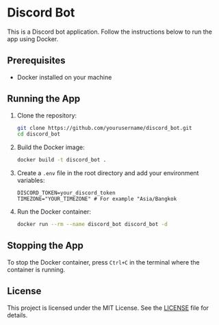 # Discord Bot

This is a Discord bot application. Follow the instructions below to run the app using Docker.

## Prerequisites

- Docker installed on your machine

## Running the App

1. Clone the repository:

    ```sh
    git clone https://github.com/yourusername/discord_bot.git
    cd discord_bot
    ```

2. Build the Docker image:

    ```sh
    docker build -t discord_bot .
    ```

3. Create a `.env` file in the root directory and add your environment variables:

    ```env
    DISCORD_TOKEN=your_discord_token
    TIMEZONE="YOUR_TIMEZONE" # For example "Asia/Bangkok
    ```

4. Run the Docker container:

    ```sh
    docker run --rm --name discord_bot discord_bot -d
    ```

## Stopping the App

To stop the Docker container, press `Ctrl+C` in the terminal where the container is running.

## License

This project is licensed under the MIT License. See the [LICENSE](LICENSE) file for details.
